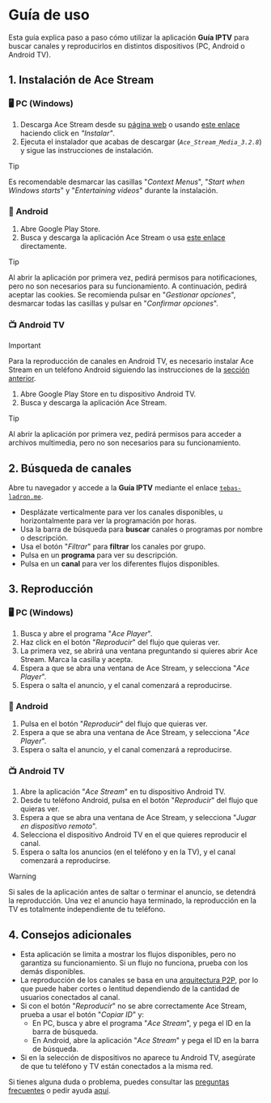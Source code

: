 # Guía de uso

Esta guía explica paso a paso cómo utilizar la aplicación **Guía IPTV**  para buscar canales y reproducirlos en distintos dispositivos (PC, Android o Android TV).

## 1. Instalación de Ace Stream

### 🖥️ PC (Windows)

1. Descarga Ace Stream desde su [página web](https://www.acestream.org) o usando [este enlace](https://www.acestream.org/?page=products) haciendo click en *"Instalar"*.
2. Ejecuta el instalador que acabas de descargar (*`Ace_Stream_Media_3.2.8`*) y sigue las instrucciones de instalación.

> [!TIP]
> Es recomendable desmarcar las casillas "*Context Menus*", "*Start when Windows starts*" y "*Entertaining videos*" durante la instalación.

### 📱 Android

1. Abre Google Play Store.
2. Busca y descarga la aplicación Ace Stream o usa [este enlace](https://play.google.com/store/apps/details?id=org.acestream.node) directamente.

> [!TIP]
> Al abrir la aplicación por primera vez, pedirá permisos para notificaciones, pero no son necesarios para su funcionamiento. A continuación, pedirá aceptar las cookies. Se recomienda pulsar en "*Gestionar opciones*", desmarcar todas las casillas y pulsar en "*Confirmar opciones*".

### 📺 Android TV

> [!IMPORTANT]
> Para la reproducción de canales en Android TV, es necesario instalar Ace Stream en un teléfono Android siguiendo las instrucciones de la [sección anterior](#-android).

1. Abre Google Play Store en tu dispositivo Android TV.
2. Busca y descarga la aplicación Ace Stream.

> [!TIP]
> Al abrir la aplicación por primera vez, pedirá permisos para acceder a archivos multimedia, pero no son necesarios para su funcionamiento.

## 2. Búsqueda de canales

Abre tu navegador y accede a la **Guía IPTV** mediante el enlace [`tebas-ladron.me`](https://tebas-ladron.me).

- Desplázate verticalmente para ver los canales disponibles, u horizontalmente para ver la programación por horas.
- Usa la barra de búsqueda para **buscar** canales o programas por nombre o descripción.
- Usa el botón "*Filtrar*" para **filtrar** los canales por grupo.
- Pulsa en un **programa** para ver su descripción.
- Pulsa en un **canal** para ver los diferentes flujos disponibles.

## 3. Reproducción

### 🖥️ PC (Windows)

1. Busca y abre el programa "*Ace Player*".
2. Haz click en el botón "*Reproducir*" del flujo que quieras ver.
3. La primera vez, se abrirá una ventana preguntando si quieres abrir Ace Stream. Marca la casilla y acepta.
4. Espera a que se abra una ventana de Ace Stream, y selecciona "*Ace Player*".
5. Espera o salta el anuncio, y el canal comenzará a reproducirse.

### 📱 Android

1. Pulsa en el botón "*Reproducir*" del flujo que quieras ver.
2. Espera a que se abra una ventana de Ace Stream, y selecciona "*Ace Player*".
3. Espera o salta el anuncio, y el canal comenzará a reproducirse.

### 📺 Android TV

1. Abre la aplicación "*Ace Stream*" en tu dispositivo Android TV.
2. Desde tu teléfono Android, pulsa en el botón "*Reproducir*" del flujo que quieras ver.
3. Espera a que se abra una ventana de Ace Stream, y selecciona "*Jugar en dispositivo remoto*".
4. Selecciona el dispositivo Android TV en el que quieres reproducir el canal.
5. Espera o salta los anuncios (en el teléfono y en la TV), y el canal comenzará a reproducirse.

> [!WARNING]
> Si sales de la aplicación antes de saltar o terminar el anuncio, se detendrá la reproducción. Una vez el anuncio haya terminado, la reproducción en la TV es totalmente independiente de tu teléfono.

## 4. Consejos adicionales

- Esta aplicación se limita a mostrar los flujos disponibles, pero no garantiza su funcionamiento. Si un flujo no funciona, prueba con los demás disponibles.
- La reproducción de los canales se basa en una [arquitectura P2P](https://es.wikipedia.org/wiki/Peer-to-peer), por lo que puede haber cortes o lentitud dependiendo de la cantidad de usuarios conectados al canal.
- Si con el botón "*Reproducir*" no se abre correctamente Ace Stream, prueba a usar el botón "*Copiar ID*" y:
    - En PC, busca y abre el programa "*Ace Stream*", y pega el ID en la barra de búsqueda.
    - En Android, abre la aplicación "*Ace Stream*" y pega el ID en la barra de búsqueda.
- Si en la selección de dispositivos no aparece tu Android TV, asegúrate de que tu teléfono y TV están conectados a la misma red.

Si tienes alguna duda o problema, puedes consultar las [preguntas frecuentes](https://TODO) o pedir ayuda [aquí]("https://github.com/Pirito10/IPTV-Guide/issues/new/choose").
